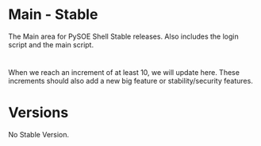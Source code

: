 # Main - Stable

The Main area for PySOE Shell Stable releases. Also includes the login script and the main script.

#
When we reach an increment of at least 10, we will update here.
These increments should also add a new big feature or stability/security features.

# Versions
No Stable Version.
